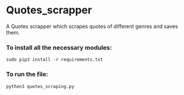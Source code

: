 # Quotes_scrapper
A Quotes scrapper which scrapes quotes of different genres and saves them.

### To install all the necessary modules:
`sudo pip3 install -r requirements.txt`

### To run the file:
`python3 quotes_scraping.py`
